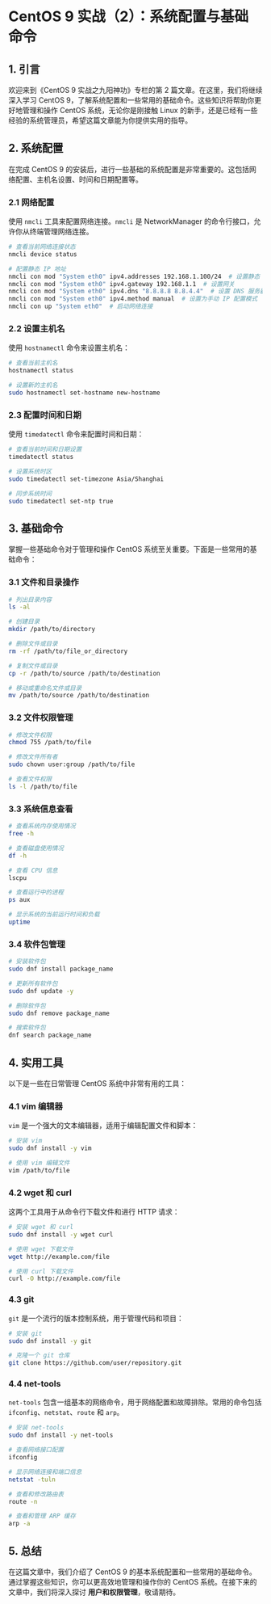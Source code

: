 # CentOS 9 实战（2）：系统配置与基础命令

## 1. 引言

欢迎来到《CentOS 9 实战之九阳神功》专栏的第 2 篇文章。在这里，我们将继续深入学习 CentOS 9，了解系统配置和一些常用的基础命令。这些知识将帮助你更好地管理和操作 CentOS 系统，无论你是刚接触 Linux 的新手，还是已经有一些经验的系统管理员，希望这篇文章能为你提供实用的指导。

## 2. 系统配置

在完成 CentOS 9 的安装后，进行一些基础的系统配置是非常重要的。这包括网络配置、主机名设置、时间和日期配置等。

### 2.1 网络配置

使用 `nmcli` 工具来配置网络连接。`nmcli` 是 NetworkManager 的命令行接口，允许你从终端管理网络连接。

```sh
# 查看当前网络连接状态
nmcli device status

# 配置静态 IP 地址
nmcli con mod "System eth0" ipv4.addresses 192.168.1.100/24  # 设置静态 IP 地址
nmcli con mod "System eth0" ipv4.gateway 192.168.1.1  # 设置网关
nmcli con mod "System eth0" ipv4.dns "8.8.8.8 8.8.4.4"  # 设置 DNS 服务器
nmcli con mod "System eth0" ipv4.method manual  # 设置为手动 IP 配置模式
nmcli con up "System eth0"  # 启动网络连接
```

### 2.2 设置主机名

使用 `hostnamectl` 命令来设置主机名：

```sh
# 查看当前主机名
hostnamectl status

# 设置新的主机名
sudo hostnamectl set-hostname new-hostname
```

### 2.3 配置时间和日期

使用 `timedatectl` 命令来配置时间和日期：

```sh
# 查看当前时间和日期设置
timedatectl status

# 设置系统时区
sudo timedatectl set-timezone Asia/Shanghai

# 同步系统时间
sudo timedatectl set-ntp true
```

## 3. 基础命令

掌握一些基础命令对于管理和操作 CentOS 系统至关重要。下面是一些常用的基础命令：

### 3.1 文件和目录操作

```sh
# 列出目录内容
ls -al

# 创建目录
mkdir /path/to/directory

# 删除文件或目录
rm -rf /path/to/file_or_directory

# 复制文件或目录
cp -r /path/to/source /path/to/destination

# 移动或重命名文件或目录
mv /path/to/source /path/to/destination
```

### 3.2 文件权限管理

```sh
# 修改文件权限
chmod 755 /path/to/file

# 修改文件所有者
sudo chown user:group /path/to/file

# 查看文件权限
ls -l /path/to/file
```

### 3.3 系统信息查看

```sh
# 查看系统内存使用情况
free -h

# 查看磁盘使用情况
df -h

# 查看 CPU 信息
lscpu

# 查看运行中的进程
ps aux

# 显示系统的当前运行时间和负载
uptime
```

### 3.4 软件包管理

```sh
# 安装软件包
sudo dnf install package_name

# 更新所有软件包
sudo dnf update -y

# 删除软件包
sudo dnf remove package_name

# 搜索软件包
dnf search package_name
```

## 4. 实用工具

以下是一些在日常管理 CentOS 系统中非常有用的工具：

### 4.1 vim 编辑器

`vim` 是一个强大的文本编辑器，适用于编辑配置文件和脚本：

```sh
# 安装 vim
sudo dnf install -y vim

# 使用 vim 编辑文件
vim /path/to/file
```

### 4.2 wget 和 curl

这两个工具用于从命令行下载文件和进行 HTTP 请求：

```sh
# 安装 wget 和 curl
sudo dnf install -y wget curl

# 使用 wget 下载文件
wget http://example.com/file

# 使用 curl 下载文件
curl -O http://example.com/file
```

### 4.3 git

`git` 是一个流行的版本控制系统，用于管理代码和项目：

```sh
# 安装 git
sudo dnf install -y git

# 克隆一个 git 仓库
git clone https://github.com/user/repository.git
```

### 4.4 net-tools

`net-tools` 包含一组基本的网络命令，用于网络配置和故障排除。常用的命令包括 `ifconfig`、`netstat`、`route` 和 `arp`。

```sh
# 安装 net-tools
sudo dnf install -y net-tools

# 查看网络接口配置
ifconfig

# 显示网络连接和端口信息
netstat -tuln

# 查看和修改路由表
route -n

# 查看和管理 ARP 缓存
arp -a
```

## 5. 总结

在这篇文章中，我们介绍了 CentOS 9 的基本系统配置和一些常用的基础命令。通过掌握这些知识，你可以更高效地管理和操作你的 CentOS 系统。在接下来的文章中，我们将深入探讨 **用户和权限管理**，敬请期待。
